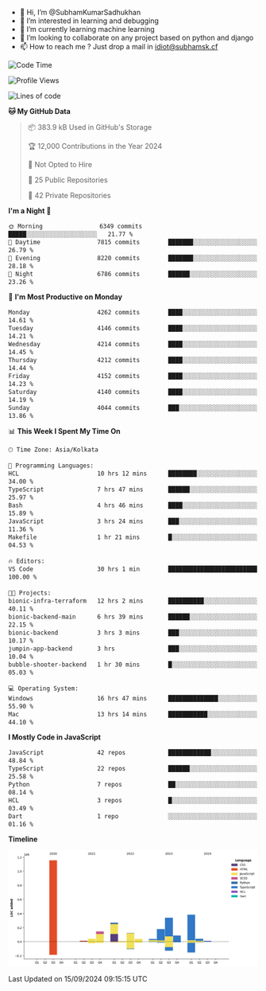 - 👋 Hi, I’m @SubhamKumarSadhukhan
- 👀 I’m interested in learning and debugging
- 🌱 I’m currently learning machine learning
- 💞️ I’m looking to collaborate on any project based on python and django
- 📫 How to reach me ?
      Just drop a mail in idiot@subhamsk.cf

<!---
SubhamKumarSadhukhan/SubhamKumarSadhukhan is a ✨ special ✨ repository because its `README.md` (this file) appears on your GitHub profile.
You can click the Preview link to take a look at your changes.
--->


<!--START_SECTION:waka-->
![Code Time](http://img.shields.io/badge/Code%20Time-2%2C506%20hrs%2020%20mins-blue)

![Profile Views](http://img.shields.io/badge/Profile%20Views-6-blue)

![Lines of code](https://img.shields.io/badge/From%20Hello%20World%20I%27ve%20Written-2.9%20million%20lines%20of%20code-blue)

**🐱 My GitHub Data** 

> 📦 383.9 kB Used in GitHub's Storage 
 > 
> 🏆 12,000 Contributions in the Year 2024
 > 
> 🚫 Not Opted to Hire
 > 
> 📜 25 Public Repositories 
 > 
> 🔑 42 Private Repositories 
 > 
**I'm a Night 🦉** 

```text
🌞 Morning                6349 commits        █████░░░░░░░░░░░░░░░░░░░░   21.77 % 
🌆 Daytime                7815 commits        ███████░░░░░░░░░░░░░░░░░░   26.79 % 
🌃 Evening                8220 commits        ███████░░░░░░░░░░░░░░░░░░   28.18 % 
🌙 Night                  6786 commits        ██████░░░░░░░░░░░░░░░░░░░   23.26 % 
```
📅 **I'm Most Productive on Monday** 

```text
Monday                   4262 commits        ████░░░░░░░░░░░░░░░░░░░░░   14.61 % 
Tuesday                  4146 commits        ████░░░░░░░░░░░░░░░░░░░░░   14.21 % 
Wednesday                4214 commits        ████░░░░░░░░░░░░░░░░░░░░░   14.45 % 
Thursday                 4212 commits        ████░░░░░░░░░░░░░░░░░░░░░   14.44 % 
Friday                   4152 commits        ████░░░░░░░░░░░░░░░░░░░░░   14.23 % 
Saturday                 4140 commits        ████░░░░░░░░░░░░░░░░░░░░░   14.19 % 
Sunday                   4044 commits        ███░░░░░░░░░░░░░░░░░░░░░░   13.86 % 
```


📊 **This Week I Spent My Time On** 

```text
🕑︎ Time Zone: Asia/Kolkata

💬 Programming Languages: 
HCL                      10 hrs 12 mins      ████████░░░░░░░░░░░░░░░░░   34.00 % 
TypeScript               7 hrs 47 mins       ██████░░░░░░░░░░░░░░░░░░░   25.97 % 
Bash                     4 hrs 46 mins       ████░░░░░░░░░░░░░░░░░░░░░   15.89 % 
JavaScript               3 hrs 24 mins       ███░░░░░░░░░░░░░░░░░░░░░░   11.36 % 
Makefile                 1 hr 21 mins        █░░░░░░░░░░░░░░░░░░░░░░░░   04.53 % 

🔥 Editors: 
VS Code                  30 hrs 1 min        █████████████████████████   100.00 % 

🐱‍💻 Projects: 
bionic-infra-terraform   12 hrs 2 mins       ██████████░░░░░░░░░░░░░░░   40.11 % 
bionic-backend-main      6 hrs 39 mins       ██████░░░░░░░░░░░░░░░░░░░   22.15 % 
bionic-backend           3 hrs 3 mins        ███░░░░░░░░░░░░░░░░░░░░░░   10.17 % 
jumpin-app-backend       3 hrs               ███░░░░░░░░░░░░░░░░░░░░░░   10.04 % 
bubble-shooter-backend   1 hr 30 mins        █░░░░░░░░░░░░░░░░░░░░░░░░   05.03 % 

💻 Operating System: 
Windows                  16 hrs 47 mins      ██████████████░░░░░░░░░░░   55.90 % 
Mac                      13 hrs 14 mins      ███████████░░░░░░░░░░░░░░   44.10 % 
```

**I Mostly Code in JavaScript** 

```text
JavaScript               42 repos            ████████████░░░░░░░░░░░░░   48.84 % 
TypeScript               22 repos            ██████░░░░░░░░░░░░░░░░░░░   25.58 % 
Python                   7 repos             ██░░░░░░░░░░░░░░░░░░░░░░░   08.14 % 
HCL                      3 repos             █░░░░░░░░░░░░░░░░░░░░░░░░   03.49 % 
Dart                     1 repo              ░░░░░░░░░░░░░░░░░░░░░░░░░   01.16 % 
```



**Timeline**

![Lines of Code chart](https://raw.githubusercontent.com/SubhamKumarSadhukhan/SubhamKumarSadhukhan/main/assets/bar_graph.png)


 Last Updated on 15/09/2024 09:15:15 UTC
<!--END_SECTION:waka-->
